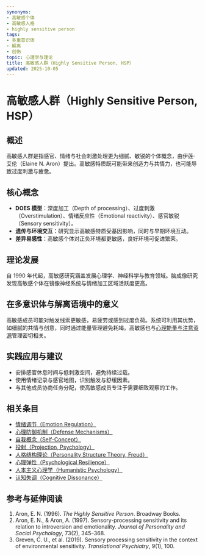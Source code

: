 ```yaml
---
synonyms:
- 高敏感个体
- 高敏感人格
- highly sensitive person
tags:
- 多重意识体
- 解离
- 创伤
topic: 心理学与理论
title: 高敏感人群（Highly Sensitive Person, HSP）
updated: 2025-10-05
---
```


# 高敏感人群（Highly Sensitive Person, HSP）

## 概述

高敏感人群是指感官、情绪与社会刺激处理更为细腻、敏锐的个体概念，由伊莲·艾伦（Elaine N. Aron）提出。高敏感特质既可能带来创造力与共情力，也可能导致过度刺激与疲惫。

## 核心概念

- **DOES 模型**：深度加工（Depth of processing）、过度刺激（Overstimulation）、情绪反应性（Emotional reactivity）、感官敏锐（Sensory sensitivity）。
- **遗传与环境交互**：研究显示高敏感特质受基因影响，同时与早期环境互动。
- **差异易感性**：高敏感个体对正负环境都更敏感，良好环境可促进繁荣。

## 理论发展

自 1990 年代起，高敏感研究涵盖发展心理学、神经科学与教育领域。脑成像研究发现高敏感个体在镜像神经系统与情绪加工区域活跃度更高。

## 在多意识体与解离语境中的意义

高敏感成员可能对触发线索更敏感，易疲劳或感到过度负荷。系统可利用其优势，如细腻的共情与创意，同时通过能量管理避免耗竭。高敏感也与[心理能量与注意资源](entries/Psychic-Energy-Attention.md)管理密切相关。

## 实践应用与建议

- 安排感官休息时间与低刺激空间，避免持续过载。
- 使用情绪记录与感官地图，识别触发与舒缓因素。
- 与其他成员协商任务分配，使高敏感成员专注于需要细致观察的工作。

## 相关条目

- [情绪调节（Emotion Regulation）](/entries/Emotion-Regulation.md)
- [心理防御机制（Defense Mechanisms）](/entries/Defense-Mechanisms.md)
- [自我概念（Self-Concept）](/entries/Self-Concept.md)
- [投射（Projection, Psychology）](/entries/Projection-Psychology.md)
- [人格结构理论（Personality Structure Theory, Freud）](/entries/Personality-Structure-Theory.md)
- [心理弹性（Psychological Resilience）](/entries/Psychological-Resilience.md)
- [人本主义心理学（Humanistic Psychology）](/entries/Humanistic-Psychology.md)
- [认知失调（Cognitive Dissonance）](/entries/Cognitive-Dissonance.md)

## 参考与延伸阅读

1. Aron, E. N. (1996). *The Highly Sensitive Person*. Broadway Books.
2. Aron, E. N., & Aron, A. (1997). Sensory-processing sensitivity and its relation to introversion and emotionality. *Journal of Personality and Social Psychology*, 73(2), 345–368.
3. Greven, C. U., et al. (2019). Sensory processing sensitivity in the context of environmental sensitivity. *Translational Psychiatry*, 9(1), 100.
